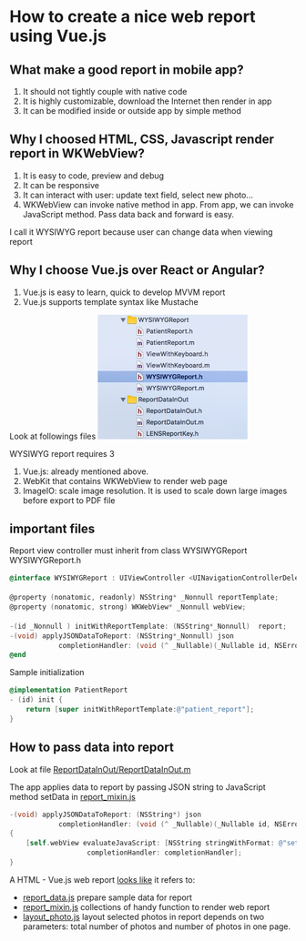 # How to create a nice web report using Vue.js

## What make a good report in mobile app?
1. It should not tightly couple with native code
2. It is highly customizable, download the Internet then render in app
3. It can be modified inside or outside app by simple method

## Why I choosed HTML, CSS, Javascript render report in WKWebView?
1. It is easy to code, preview and debug
2. It can be responsive
3. It can interact with user: update text field, select new photo...
4. WKWebView can invoke native method in app. From app, we can invoke JavaScript method. Pass data back and forward is easy.

I call it WYSIWYG report because user can change data when viewing report

## Why I choose Vue.js over React or Angular?
1. Vue.js is easy to learn, quick to develop MVVM report
2. Vue.js supports template syntax like Mustache

Look at followings files
![WYSIWYG](WYSIWYGReport.jpg)

WYSIWYG report requires 3 
1. Vue.js: already mentioned above.
2. WebKit that contains WKWebView to render web page
3. ImageIO: scale image resolution. It is used to scale down large images before export to PDF file
## important files

Report view controller must inherit from class WYSIWYGReport
WYSIWYGReport.h
```objective-c
@interface WYSIWYGReport : UIViewController <UINavigationControllerDelegate, WKScriptMessageHandler, UIImagePickerControllerDelegate, CustomKeyboardDelegate>

@property (nonatomic, readonly) NSString* _Nonnull reportTemplate;
@property (nonatomic, strong) WKWebView* _Nonnull webView;

-(id _Nonnull ) initWithReportTemplate: (NSString*_Nonnull)  report;
-(void) applyJSONDataToReport: (NSString*_Nonnull) json
            completionHandler: (void (^ _Nullable)(_Nullable id, NSError * _Nullable error))completionHandler;
@end
```


Sample initialization
```objective-c
@implementation PatientReport
- (id) init {
    return [super initWithReportTemplate:@"patient_report"];
}
```

## How to pass data into report
Look at file [ReportDataInOut/ReportDataInOut.m](https://github.com/TechMaster/SampleSilentPrint/blob/master/SilentPrintDemo/ReportDataInOut/ReportDataInOut.m)

The app applies data to report by passing JSON string to JavaScript method setData in [report_mixin.js](https://github.com/TechMaster/SampleSilentPrint/blob/master/SilentPrintDemo/Report/report_mixin.js)

```objective-c
-(void) applyJSONDataToReport: (NSString*) json
            completionHandler: (void (^ _Nullable)(_Nullable id, NSError * _Nullable error))completionHandler
{
    [self.webView evaluateJavaScript: [NSString stringWithFormat: @"setData(%@);", json]
                   completionHandler: completionHandler];
}
```
A HTML - Vue.js web report [looks like](https://github.com/TechMaster/SampleSilentPrint/blob/master/SilentPrintDemo/Report/patient_report_inout.html)
it refers to:
- [report_data.js](https://github.com/TechMaster/SampleSilentPrint/blob/master/SilentPrintDemo/Report/report_data.js) prepare sample data for report
- [report_mixin.js](https://github.com/TechMaster/SampleSilentPrint/blob/master/SilentPrintDemo/Report/report_mixin.js) collections of handy function to render web report
- [layout_photo.js](https://github.com/TechMaster/SampleSilentPrint/blob/master/SilentPrintDemo/Report/layout_photo.js) layout selected photos in report depends on two parameters: total number of photos and number of photos in one page.
